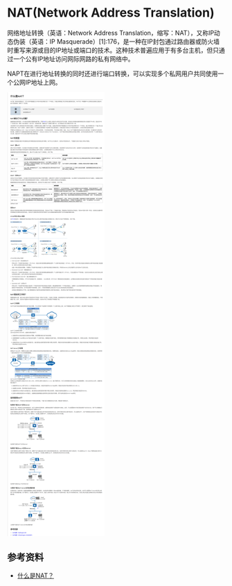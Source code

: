 # NAT(Network Address Translation)
网络地址转换（英语：Network Address Translation，缩写：NAT），又称IP动态伪装（英语：IP Masquerade）[1]:176，是一种在IP封包通过路由器或防火墙时重写来源或目的IP地址或端口的技术。这种技术普遍应用于有多台主机，但只通过一个公有IP地址访问网际网路的私有网络中。

NAPT在进行地址转换的同时还进行端口转换，可以实现多个私网用户共同使用一个公网IP地址上网。

![什么是NAT？](../pics/info.support.huawei.com_info-finder_encyclopedia_zh_NAT.html.png)

## 参考资料
+ [什么是NAT？](https://info.support.huawei.com/info-finder/encyclopedia/zh/NAT.html)